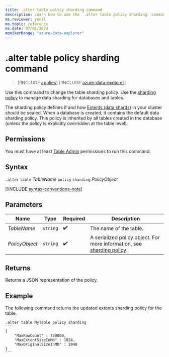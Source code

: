```yaml
---
title: .alter table policy sharding command
description: Learn how to use the `.alter table policy sharding` command to change the table sharding policy.
ms.reviewer: yonil
ms.topic: reference
ms.date: 07/01/2024
monikerRange: "azure-data-explorer"
---
```

# .alter table policy sharding command

> [!INCLUDE [applies](../includes/applies-to-version/applies.md)] [!INCLUDE [azure-data-explorer](../includes/applies-to-version/azure-data-explorer.md)]

Use this command to change the table sharding policy. Use the [sharding policy](../management/sharding-policy.md) to manage data sharding for databases and tables.  

The sharding policy defines if and how [Extents (data shards)](../management/extents-overview.md) in your cluster should be sealed. When a database is created, it contains the default data sharding policy. This policy is inherited by all tables created in the database (unless the policy is explicitly overridden at the table level).

## Permissions

You must have at least [Table Admin](../access-control/role-based-access-control.md) permissions to run this command.

## Syntax

`.alter` `table` *TableName* `policy` `sharding` *PolicyObject*

[!INCLUDE [syntax-conventions-note](../includes/syntax-conventions-note.md)]

## Parameters

| Name | Type | Required | Description |
|--|--|--|--|
| *TableName* | `string` |  :heavy_check_mark:| The name of the table.|
| *PolicyObject* | `string` |  :heavy_check_mark: | A serialized policy object. For more information, see [sharding policy](../management/sharding-policy.md).|

## Returns

Returns a JSON representation of the policy.

## Example

The following command returns the updated extents sharding policy for the table.

````kusto
.alter table MyTable policy sharding
```
{
    "MaxRowCount" : 750000,
    "MaxExtentSizeInMb" : 1024,
    "MaxOriginalSizeInMb" : 2048
}
```
````
